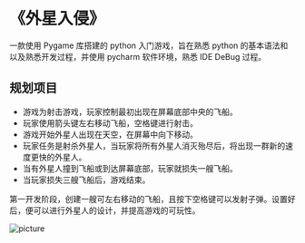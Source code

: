 # 《外星入侵》

一款使用 Pygame 库搭建的 python 入门游戏，旨在熟悉 python 的基本语法和以及熟悉开发过程，并使用 pycharm 软件环境，熟悉 IDE DeBug 过程。

## 规划项目

- 游戏为射击游戏，玩家控制最初出现在屏幕底部中央的飞船。
- 玩家使用箭头键左右移动飞船，空格键进行射击。
- 游戏开始外星人出现在天空，在屏幕中向下移动。
- 玩家任务是射杀外星人，当玩家将所有外星人消灭殆尽后，将出现一群新的速度更快的外星人。
- 当有外星人撞到飞船或到达屏幕底部，玩家就损失一艘飞船。
- 当玩家损失三艘飞船后，游戏结束。

第一开发阶段，创建一艘可左右移动的飞船，且按下空格键可以发射子弹。设置好后，便可以进行外星人的设计，并提高游戏的可玩性。

![picture](H:\软件项目\alienInvasion\images\picture.png)